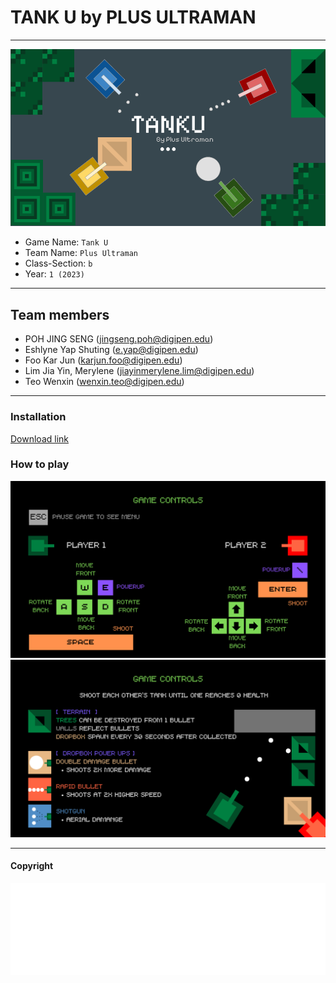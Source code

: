 # TANK U by PLUS ULTRAMAN

<hr />

![menu background](Assets/menu/menu_bg.png)

- Game Name: `Tank U`
- Team Name: `Plus Ultraman`
- Class-Section: `b`
- Year: `1 (2023)`

<hr />

## Team members

- POH JING SENG (jingseng.poh@digipen.edu)
- Eshlyne Yap Shuting (e.yap@digipen.edu)
- Foo Kar Jun (karjun.foo@digipen.edu)
- Lim Jia Yin, Merylene (jiayinmerylene.lim@digipen.edu)
- Teo Wenxin (wenxin.teo@digipen.edu)

<hr />

### Installation

[Download link](https://jspoh.github.io/tank_u_release/)

### How to play

![help 1](Assets/menu/help/help_1.png)
![help 2](Assets/menu/help/help_2.png)

<hr />

#### Copyright

![Digipen logo](Assets/menu/DigiPen_BLACK.png)
